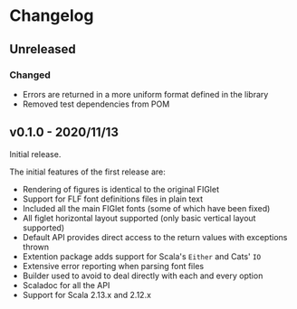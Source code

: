 # Changelog

## Unreleased

### Changed

* Errors are returned in a more uniform format defined in the library
* Removed test dependencies from POM

## v0.1.0 - 2020/11/13

Initial release.

The initial features of the first release are:

* Rendering of figures is identical to the original FIGlet
* Support for FLF font definitions files in plain text
* Included all the main FIGlet fonts (some of which have been fixed)
* All figlet horizontal layout supported (only basic vertical layout supported)
* Default API provides direct access to the return values with exceptions thrown
* Extention package adds support for Scala's `Either` and Cats' `IO`
* Extensive error reporting when parsing font files
* Builder used to avoid to deal directly with each and every option
* Scaladoc for all the API
* Support for Scala 2.13.x and 2.12.x
